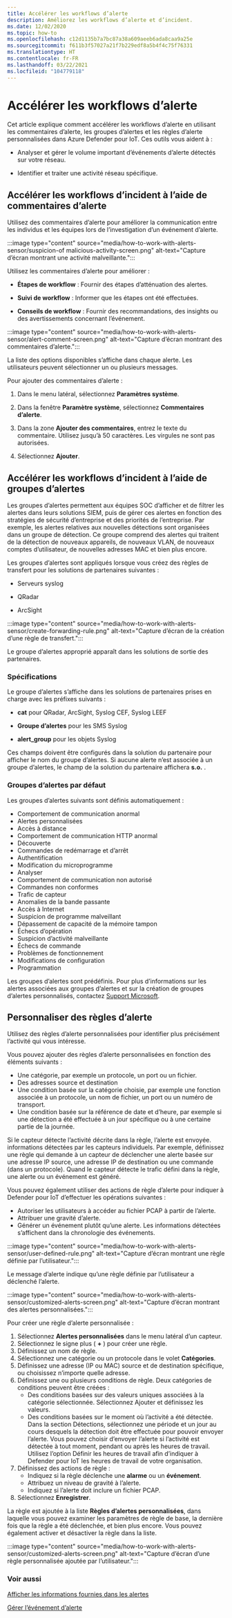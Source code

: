```yaml
---
title: Accélérer les workflows d’alerte
description: Améliorez les workflows d’alerte et d’incident.
ms.date: 12/02/2020
ms.topic: how-to
ms.openlocfilehash: c12d1135b7a7bc87a38a609aeeb6ada8caa9a25e
ms.sourcegitcommit: f611b3f57027a21f7b229edf8a5b4f4c75f76331
ms.translationtype: HT
ms.contentlocale: fr-FR
ms.lasthandoff: 03/22/2021
ms.locfileid: "104779118"
---
```

# <a name="accelerate-alert-workflows"></a>Accélérer les workflows d’alerte

Cet article explique comment accélérer les workflows d’alerte en utilisant les commentaires d’alerte, les groupes d’alertes et les règles d’alerte personnalisées dans Azure Defender pour IoT.  Ces outils vous aident à :

- Analyser et gérer le volume important d’événements d’alerte détectés sur votre réseau.

- Identifier et traiter une activité réseau spécifique.

## <a name="accelerate-incident-workflows-by-using-alert-comments"></a>Accélérer les workflows d’incident à l’aide de commentaires d’alerte

Utilisez des commentaires d’alerte pour améliorer la communication entre les individus et les équipes lors de l’investigation d’un événement d’alerte.

:::image type="content" source="media/how-to-work-with-alerts-sensor/suspicion-of malicious-activity-screen.png" alt-text="Capture d’écran montrant une activité malveillante.":::

Utilisez les commentaires d’alerte pour améliorer :

- **Étapes de workflow** : Fournir des étapes d’atténuation des alertes.

- **Suivi de workflow** : Informer que les étapes ont été effectuées.

- **Conseils de workflow** : Fournir des recommandations, des insights ou des avertissements concernant l’événement.

:::image type="content" source="media/how-to-work-with-alerts-sensor/alert-comment-screen.png" alt-text="Capture d’écran montrant des commentaires d’alerte.":::

La liste des options disponibles s’affiche dans chaque alerte. Les utilisateurs peuvent sélectionner un ou plusieurs messages.

Pour ajouter des commentaires d’alerte :

1. Dans le menu latéral, sélectionnez **Paramètres système**.

2. Dans la fenêtre **Paramètre système**, sélectionnez **Commentaires d’alerte**.

3. Dans la zone **Ajouter des commentaires**, entrez le texte du commentaire. Utilisez jusqu’à 50 caractères. Les virgules ne sont pas autorisées.

4. Sélectionnez **Ajouter**.

## <a name="accelerate-incident-workflows-by-using-alert-groups"></a>Accélérer les workflows d’incident à l’aide de groupes d’alertes

Les groupes d’alertes permettent aux équipes SOC d’afficher et de filtrer les alertes dans leurs solutions SIEM, puis de gérer ces alertes en fonction des stratégies de sécurité d’entreprise et des priorités de l’entreprise. Par exemple, les alertes relatives aux nouvelles détections sont organisées dans un groupe de détection. Ce groupe comprend des alertes qui traitent de la détection de nouveaux appareils, de nouveaux VLAN, de nouveaux comptes d’utilisateur, de nouvelles adresses MAC et bien plus encore.

Les groupes d’alertes sont appliqués lorsque vous créez des règles de transfert pour les solutions de partenaires suivantes :

  - Serveurs syslog

  - QRadar

  - ArcSight

:::image type="content" source="media/how-to-work-with-alerts-sensor/create-forwarding-rule.png" alt-text="Capture d’écran de la création d’une règle de transfert.":::

Le groupe d’alertes approprié apparaît dans les solutions de sortie des partenaires. 

### <a name="requirements"></a>Spécifications

Le groupe d’alertes s’affiche dans les solutions de partenaires prises en charge avec les préfixes suivants :

- **cat** pour QRadar, ArcSight, Syslog CEF, Syslog LEEF

- **Groupe d’alertes** pour les SMS Syslog

- **alert_group** pour les objets Syslog

Ces champs doivent être configurés dans la solution du partenaire pour afficher le nom du groupe d’alertes. Si aucune alerte n’est associée à un groupe d’alertes, le champ de la solution du partenaire affichera **s.o.** .

### <a name="default-alert-groups"></a>Groupes d’alertes par défaut

Les groupes d’alertes suivants sont définis automatiquement :

- Comportement de communication anormal
- Alertes personnalisées
- Accès à distance
- Comportement de communication HTTP anormal
- Découverte
- Commandes de redémarrage et d’arrêt
- Authentification
- Modification du microprogramme
- Analyser
- Comportement de communication non autorisé
- Commandes non conformes
- Trafic de capteur
- Anomalies de la bande passante
- Accès à Internet
- Suspicion de programme malveillant
- Dépassement de capacité de la mémoire tampon 
- Échecs d’opération
- Suspicion d’activité malveillante
- Échecs de commande
- Problèmes de fonctionnement
- Modifications de configuration
- Programmation

Les groupes d’alertes sont prédéfinis. Pour plus d’informations sur les alertes associées aux groupes d’alertes et sur la création de groupes d’alertes personnalisés, contactez [Support Microsoft](https://support.microsoft.com/supportforbusiness/productselection?sapId=82c8f35-1b8e-f274-ec11-c6efdd6dd099).

## <a name="customize-alert-rules"></a>Personnaliser des règles d’alerte

Utilisez des règles d’alerte personnalisées pour identifier plus précisément l’activité qui vous intéresse. 

Vous pouvez ajouter des règles d’alerte personnalisées en fonction des éléments suivants :

- Une catégorie, par exemple un protocole, un port ou un fichier.
- Des adresses source et destination
- Une condition basée sur la catégorie choisie, par exemple une fonction associée à un protocole, un nom de fichier, un port ou un numéro de transport.
- Une condition basée sur la référence de date et d’heure, par exemple si une détection a été effectuée à un jour spécifique ou à une certaine partie de la journée.

Si le capteur détecte l’activité décrite dans la règle, l’alerte est envoyée.
informations détectées par les capteurs individuels. Par exemple, définissez une règle qui demande à un capteur de déclencher une alerte basée sur une adresse IP source, une adresse IP de destination ou une commande (dans un protocole). Quand le capteur détecte le trafic défini dans la règle, une alerte ou un événement est généré.

Vous pouvez également utiliser des actions de règle d’alerte pour indiquer à Defender pour IoT d’effectuer les opérations suivantes :

- Autoriser les utilisateurs à accéder au fichier PCAP à partir de l’alerte.
- Attribuer une gravité d’alerte.
- Générer un événement plutôt qu’une alerte. Les informations détectées s’affichent dans la chronologie des événements.

:::image type="content" source="media/how-to-work-with-alerts-sensor/user-defined-rule.png" alt-text="Capture d’écran montrant une règle définie par l’utilisateur.":::

Le message d’alerte indique qu’une règle définie par l’utilisateur a déclenché l’alerte.

:::image type="content" source="media/how-to-work-with-alerts-sensor/customized-alerts-screen.png" alt-text="Capture d’écran montrant des alertes personnalisées.":::

Pour créer une règle d’alerte personnalisée :

1. Sélectionnez **Alertes personnalisées** dans le menu latéral d’un capteur.
1. Sélectionnez le signe plus ( **+** ) pour créer une règle.
1. Définissez un nom de règle.
1. Sélectionnez une catégorie ou un protocole dans le volet **Catégories**.
1. Définissez une adresse (IP ou MAC) source et de destination spécifique, ou choisissez n’importe quelle adresse.
1. Définissez une ou plusieurs conditions de règle. Deux catégories de conditions peuvent être créées :
    - Des conditions basées sur des valeurs uniques associées à la catégorie sélectionnée. Sélectionnez Ajouter et définissez les valeurs.
    - Des conditions basées sur le moment où l’activité a été détectée. Dans la section Détections, sélectionnez une période et un jour au cours desquels la détection doit être effectuée pour pouvoir envoyer l’alerte. Vous pouvez choisir d’envoyer l’alerte si l’activité est détectée à tout moment, pendant ou après les heures de travail. Utilisez l’option Définir les heures de travail afin d’indiquer à Defender pour IoT les heures de travail de votre organisation.
1. Définissez des actions de règle : 
    - Indiquez si la règle déclenche une **alarme** ou un **événement**.
    - Attribuez un niveau de gravité à l’alerte.
    - Indiquez si l’alerte doit inclure un fichier PCAP.
1. Sélectionnez **Enregistrer**.

La règle est ajoutée à la liste **Règles d’alertes personnalisées**, dans laquelle vous pouvez examiner les paramètres de règle de base, la dernière fois que la règle a été déclenchée, et bien plus encore. Vous pouvez également activer et désactiver la règle dans la liste.

:::image type="content" source="media/how-to-work-with-alerts-sensor/customized-alerts-screen.png" alt-text="Capture d’écran d’une règle personnalisée ajoutée par l’utilisateur.":::

### <a name="see-also"></a>Voir aussi

[Afficher les informations fournies dans les alertes](how-to-view-information-provided-in-alerts.md)

[Gérer l’événement d’alerte](how-to-manage-the-alert-event.md)

